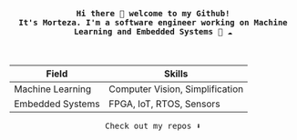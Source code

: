 <h4 align="center"><samp> Hi there 👋   welcome to my Github! </br>
It's Morteza. I'm a software engineer working on Machine Learning and Embedded Systems 🐍 ☁️ </samp></h4> </br>
<center>
  
| Field               | Skills                               |
|---------------------|--------------------------------------|
| Machine Learning    |  Computer Vision, Simplification     |
| Embedded Systems    | FPGA, IoT, RTOS, Sensors| 
</center>



<p align="center"><samp>
Check out my repos ⬇️  
  </samp>
</p>
<!--
**itsMorteza/itsMorteza** is a ✨ _special_ ✨ repository because its `README.md` (this file) appears on your GitHub profile.

Here are some ideas to get you started:

- 🔭 I’m currently working on ...
- 🌱 I’m currently learning ...
- 👯 I’m looking to collaborate on ...
- 🤔 I’m looking for help with ...
- 💬 Ask me about ...
- 📫 How to reach me: ...
- 😄 Pronouns: ...
- ⚡ Fun fact: ...
-->
